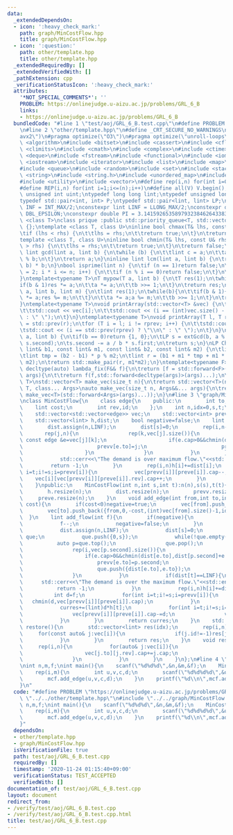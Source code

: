 ```yaml
---
data:
  _extendedDependsOn:
  - icon: ':heavy_check_mark:'
    path: graph/MinCostFlow.hpp
    title: graph/MinCostFlow.hpp
  - icon: ':question:'
    path: other/template.hpp
    title: other/template.hpp
  _extendedRequiredBy: []
  _extendedVerifiedWith: []
  _pathExtension: cpp
  _verificationStatusIcon: ':heavy_check_mark:'
  attributes:
    '*NOT_SPECIAL_COMMENTS*': ''
    PROBLEM: https://onlinejudge.u-aizu.ac.jp/problems/GRL_6_B
    links:
    - https://onlinejudge.u-aizu.ac.jp/problems/GRL_6_B
  bundledCode: "#line 1 \"test/aoj/GRL_6_B.test.cpp\"\n#define PROBLEM \"https://onlinejudge.u-aizu.ac.jp/problems/GRL_6_B\"\
    \n#line 2 \"other/template.hpp\"\n#define _CRT_SECURE_NO_WARNINGS\n#pragma target(\"\
    avx2\")\n#pragma optimize(\"O3\")\n#pragma optimize(\"unroll-loops\")\n#include\
    \ <algorithm>\n#include <bitset>\n#include <cassert>\n#include <cfloat>\n#include\
    \ <climits>\n#include <cmath>\n#include <complex>\n#include <ctime>\n#include\
    \ <deque>\n#include <fstream>\n#include <functional>\n#include <iomanip>\n#include\
    \ <iostream>\n#include <iterator>\n#include <list>\n#include <map>\n#include <memory>\n\
    #include <queue>\n#include <random>\n#include <set>\n#include <stack>\n#include\
    \ <string>\n#include <string.h>\n#include <unordered_map>\n#include <unordered_set>\n\
    #include <utility>\n#include <vector>\n#define rep(i,n) for(int i=0;i<(n);i++)\n\
    #define REP(i,n) for(int i=1;i<=(n);i++)\n#define all(V) V.begin(),V.end()\ntypedef\
    \ unsigned int uint;\ntypedef long long lint;\ntypedef unsigned long long ulint;\n\
    typedef std::pair<int, int> P;\ntypedef std::pair<lint, lint> LP;\nconstexpr int\
    \ INF = INT_MAX/2;\nconstexpr lint LINF = LLONG_MAX/2;\nconstexpr double eps =\
    \ DBL_EPSILON;\nconstexpr double PI = 3.141592653589793238462643383279;\ntemplate\
    \ <class T>\nclass prique :public std::priority_queue<T, std::vector<T>, std::greater<T>>\
    \ {};\ntemplate <class T, class U>\ninline bool chmax(T& lhs, const U& rhs) {\n\
    \tif (lhs < rhs) {\n\t\tlhs = rhs;\n\t\treturn true;\n\t}\n\treturn false;\n}\n\
    template <class T, class U>\ninline bool chmin(T& lhs, const U& rhs) {\n\tif (lhs\
    \ > rhs) {\n\t\tlhs = rhs;\n\t\treturn true;\n\t}\n\treturn false;\n}\ninline\
    \ lint gcd(lint a, lint b) {\n\twhile (b) {\n\t\tlint c = a;\n\t\ta = b; b = c\
    \ % b;\n\t}\n\treturn a;\n}\ninline lint lcm(lint a, lint b) {\n\treturn a / gcd(a,\
    \ b) * b;\n}\nbool isprime(lint n) {\n\tif (n == 1)return false;\n\tfor (int i\
    \ = 2; i * i <= n; i++) {\n\t\tif (n % i == 0)return false;\n\t}\n\treturn true;\n\
    }\ntemplate<typename T>\nT mypow(T a, lint b) {\n\tT res(1);\n\twhile(b){\n\t\t\
    if(b & 1)res *= a;\n\t\ta *= a;\n\t\tb >>= 1;\n\t}\n\treturn res;\n}\nlint modpow(lint\
    \ a, lint b, lint m) {\n\tlint res(1);\n\twhile(b){\n\t\tif(b & 1){\n\t\t\tres\
    \ *= a;res %= m;\n\t\t}\n\t\ta *= a;a %= m;\n\t\tb >>= 1;\n\t}\n\treturn res;\n\
    }\ntemplate<typename T>\nvoid printArray(std::vector<T> &vec) {\n\trep(i, vec.size()){\n\
    \t\tstd::cout << vec[i];\n\t\tstd::cout << (i == (int)vec.size() - 1 ? \"\\n\"\
    \ : \" \");\n\t}\n}\ntemplate<typename T>\nvoid printArray(T l, T r) {\n\tT rprev\
    \ = std::prev(r);\n\tfor (T i = l; i != rprev; i++) {\n\t\tstd::cout << *i;\n\t\
    \tstd::cout << (i == std::prev(rprev) ? \"\\n\" : \" \");\n\t}\n}\nLP extGcd(lint\
    \ a, lint b) {\n\tif(b == 0)return {1, 0};\n\tLP s = extGcd(b, a % b);\n\tstd::swap(s.first,\
    \ s.second);\n\ts.second -= a / b * s.first;\n\treturn s;\n}\nLP ChineseRem(const\
    \ lint& b1, const lint& m1, const lint& b2, const lint& m2) {\n\tlint p = extGcd(m1,m2).first;\n\
    \tlint tmp = (b2 - b1) * p % m2;\n\tlint r = (b1 + m1 * tmp + m1 * m2) % (m1 *\
    \ m2);\n\treturn std::make_pair(r, m1*m2);\n}\ntemplate<typename F>\ninline constexpr\
    \ decltype(auto) lambda_fix(F&& f){\n\treturn [f = std::forward<F>(f)](auto&&...\
    \ args){\n\t\treturn f(f,std::forward<decltype(args)>(args)...);\n\t};\n}\ntemplate<typename\
    \ T>\nstd::vector<T> make_vec(size_t n){\n\treturn std::vector<T>(n);\n}\ntemplate<typename\
    \ T, class... Args>\nauto make_vec(size_t n, Args&&... args){\n\treturn std::vector<decltype(make_vec<T>(args...))>(n,\
    \ make_vec<T>(std::forward<Args>(args)...));\n}\n#line 3 \"graph/MinCostFlow.hpp\"\
    \nclass MinCostFlow{\n    class edge{\n    public:\n        int to,cap;\n    \
    \    lint cost;\n        int rev,id;\n    };\n    int n,idx=0,s,t;\n    lint curres=0;\n\
    \    std::vector<std::vector<edge>> vec;\n    std::vector<int> prevv,preve;\n\
    \    std::vector<lint> h,dist;\n    bool negative=false;\n    lint BellmanFord(){\n\
    \        dist.assign(n,LINF);\n        dist[s]=0;\n        rep(i,n-1){\n     \
    \       rep(j,n){\n                rep(k,vec[j].size()){\n                   \
    \ const edge &e=vec[j][k];\n                    if(e.cap>0&&chmin(dist[e.to],dist[j]+e.cost+h[j]-h[e.to])){\n\
    \                        prevv[e.to]=j;\n                        preve[e.to]=k;\n\
    \                    }\n                }\n            }\n        }\n        if(dist[t]==LINF){\n\
    \            std::cerr<<\"The demand is over maximum flow.\"<<std::endl;\n   \
    \         return -1;\n        }\n        rep(i,n)h[i]+=dist[i];\n        for(int\
    \ i=t;i!=s;i=prevv[i]){\n            vec[prevv[i]][preve[i]].cap--;\n        \
    \    vec[i][vec[prevv[i]][preve[i]].rev].cap++;\n        }\n        return h[t];\n\
    \    }\npublic:\n    MinCostFlow(int n,int s,int t):n(n),s(s),t(t){\n        vec.resize(n);\n\
    \        h.resize(n);\n        dist.resize(n);\n        prevv.resize(n);\n   \
    \     preve.resize(n);\n    }\n    void add_edge(int from,int to,int cap,lint\
    \ cost){\n        if(cost<0)negative=true;\n        vec[from].push_back({to,cap,cost,(int)vec[to].size(),-1});\n\
    \        vec[to].push_back({from,0,-cost,(int)vec[from].size()-1,idx++});\n  \
    \  }\n    lint add_flow(int f){\n        if(negative){\n            curres+=BellmanFord();\n\
    \            f--;\n            negative=false;\n        }\n        while(f>0){\n\
    \            dist.assign(n,LINF);\n            dist[s]=0;\n            prique<std::pair<lint,int>>\
    \ que;\n            que.push({0,s});\n            while(!que.empty()){\n     \
    \           auto p=que.top();\n                que.pop();\n                if(dist[p.second]<p.first)continue;\n\
    \                rep(i,vec[p.second].size()){\n                    edge &e=vec[p.second][i];\n\
    \                    if(e.cap>0&&chmin(dist[e.to],dist[p.second]+e.cost+h[p.second]-h[e.to])){\n\
    \                        prevv[e.to]=p.second;\n                        preve[e.to]=i;\n\
    \                        que.push({dist[e.to],e.to});\n                    }\n\
    \                }\n            }\n            if(dist[t]==LINF){\n          \
    \      std::cerr<<\"The demand is over the maximum flow.\"<<std::endl;\n     \
    \           return -1;\n            }\n            rep(i,n)h[i]+=dist[i];\n  \
    \          int d=f;\n            for(int i=t;i!=s;i=prevv[i]){\n             \
    \   chmin(d,vec[prevv[i]][preve[i]].cap);\n            }\n            f-=d;\n\
    \            curres+=(lint)d*h[t];\n            for(int i=t;i!=s;i=prevv[i]){\n\
    \                vec[prevv[i]][preve[i]].cap-=d;\n                vec[i][vec[prevv[i]][preve[i]].rev].cap+=d;\n\
    \            }\n        }\n        return curres;\n    }\n    std::vector<lint>\
    \ restore(){\n        std::vector<lint> res(idx);\n        rep(i,n){\n       \
    \     for(const auto& j:vec[i]){\n                if(j.id!=-1)res[j.id]=j.cap;\n\
    \            }\n        }\n        return res;\n    }\n    void reset(){\n   \
    \     rep(i,n){\n            for(auto& j:vec[i]){\n                if(j.id!=-1){\n\
    \                    vec[j.to][j.rev].cap+=j.cap;\n                    j.cap=0;\n\
    \                }\n            }\n        }\n    }\n};\n#line 4 \"test/aoj/GRL_6_B.test.cpp\"\
    \nint n,m,f;\nint main(){\n    scanf(\"%d%d%d\",&n,&m,&f);\n    MinCostFlow mcf(n,0,n-1);\n\
    \    rep(i,m){\n        int u,v,c,d;\n        scanf(\"%d%d%d%d\",&u,&v,&c,&d);\n\
    \        mcf.add_edge(u,v,c,d);\n    }\n    printf(\"%d\\n\",mcf.add_flow(f));\n\
    }\n"
  code: "#define PROBLEM \"https://onlinejudge.u-aizu.ac.jp/problems/GRL_6_B\"\n#include\
    \ \"../../other/template.hpp\"\n#include \"../../graph/MinCostFlow.hpp\"\nint\
    \ n,m,f;\nint main(){\n    scanf(\"%d%d%d\",&n,&m,&f);\n    MinCostFlow mcf(n,0,n-1);\n\
    \    rep(i,m){\n        int u,v,c,d;\n        scanf(\"%d%d%d%d\",&u,&v,&c,&d);\n\
    \        mcf.add_edge(u,v,c,d);\n    }\n    printf(\"%d\\n\",mcf.add_flow(f));\n\
    }"
  dependsOn:
  - other/template.hpp
  - graph/MinCostFlow.hpp
  isVerificationFile: true
  path: test/aoj/GRL_6_B.test.cpp
  requiredBy: []
  timestamp: '2020-11-24 01:15:40+09:00'
  verificationStatus: TEST_ACCEPTED
  verifiedWith: []
documentation_of: test/aoj/GRL_6_B.test.cpp
layout: document
redirect_from:
- /verify/test/aoj/GRL_6_B.test.cpp
- /verify/test/aoj/GRL_6_B.test.cpp.html
title: test/aoj/GRL_6_B.test.cpp
---
```

